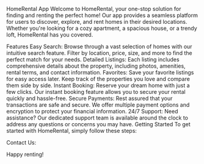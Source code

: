 HomeRental App
Welcome to HomeRental, your one-stop solution for finding and renting the perfect home! Our app provides a seamless platform for users to discover, explore, and rent homes in their desired locations. Whether you're looking for a cozy apartment, a spacious house, or a trendy loft, HomeRental has you covered.

Features
Easy Search: Browse through a vast selection of homes with our intuitive search feature. Filter by location, price, size, and more to find the perfect match for your needs.
Detailed Listings: Each listing includes comprehensive details about the property, including photos, amenities, rental terms, and contact information.
Favorites: Save your favorite listings for easy access later. Keep track of the properties you love and compare them side by side.
Instant Booking: Reserve your dream home with just a few clicks. Our instant booking feature allows you to secure your rental quickly and hassle-free.
Secure Payments: Rest assured that your transactions are safe and secure. We offer multiple payment options and encryption to protect your financial information.
24/7 Support: Need assistance? Our dedicated support team is available around the clock to address any questions or concerns you may have.
Getting Started
To get started with HomeRental, simply follow these steps:



Contact Us:

Happy renting!
